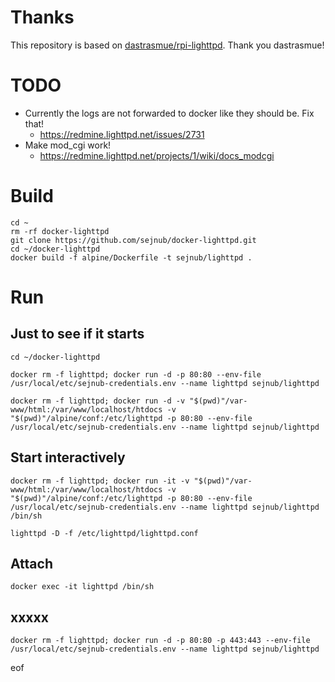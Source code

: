 # Thanks

This repository is based on [dastrasmue/rpi-lighttpd](https://github.com/dastrasmue/rpi-lighttpd). 
Thank you dastrasmue!

# TODO

- Currently the logs are not forwarded to docker like they should be. Fix that!
  - https://redmine.lighttpd.net/issues/2731
- Make mod_cgi work!
  - https://redmine.lighttpd.net/projects/1/wiki/docs_modcgi


# Build

````
cd ~
rm -rf docker-lighttpd
git clone https://github.com/sejnub/docker-lighttpd.git
cd ~/docker-lighttpd 
docker build -f alpine/Dockerfile -t sejnub/lighttpd .
````


# Run

## Just to see if it starts
````
cd ~/docker-lighttpd 

docker rm -f lighttpd; docker run -d -p 80:80 --env-file /usr/local/etc/sejnub-credentials.env --name lighttpd sejnub/lighttpd

docker rm -f lighttpd; docker run -d -v "$(pwd)"/var-www/html:/var/www/localhost/htdocs -v "$(pwd)"/alpine/conf:/etc/lighttpd -p 80:80 --env-file /usr/local/etc/sejnub-credentials.env --name lighttpd sejnub/lighttpd

````

## Start interactively
````
docker rm -f lighttpd; docker run -it -v "$(pwd)"/var-www/html:/var/www/localhost/htdocs -v "$(pwd)"/alpine/conf:/etc/lighttpd -p 80:80 --env-file /usr/local/etc/sejnub-credentials.env --name lighttpd sejnub/lighttpd /bin/sh

lighttpd -D -f /etc/lighttpd/lighttpd.conf

````

## Attach

````
docker exec -it lighttpd /bin/sh

````

## xxxxx
````
docker rm -f lighttpd; docker run -d -p 80:80 -p 443:443 --env-file /usr/local/etc/sejnub-credentials.env --name lighttpd sejnub/lighttpd

````




eof
